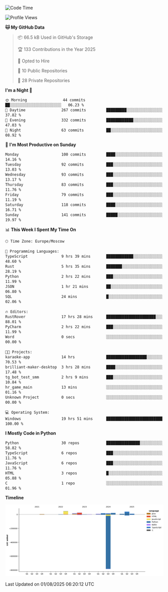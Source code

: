 <!--START_SECTION:waka-->
![Code Time](http://img.shields.io/badge/Code%20Time-773%20hrs%2053%20mins-blue)

![Profile Views](http://img.shields.io/badge/Profile%20Views-0-blue)

**🐱 My GitHub Data** 

> 📦 66.5 kB Used in GitHub's Storage 
 > 
> 🏆 133 Contributions in the Year 2025
 > 
> 💼 Opted to Hire
 > 
> 📜 10 Public Repositories 
 > 
> 🔑 28 Private Repositories 
 > 
**I'm a Night 🦉** 

```text
🌞 Morning                44 commits          ██░░░░░░░░░░░░░░░░░░░░░░░   06.23 % 
🌆 Daytime                267 commits         █████████░░░░░░░░░░░░░░░░   37.82 % 
🌃 Evening                332 commits         ████████████░░░░░░░░░░░░░   47.03 % 
🌙 Night                  63 commits          ██░░░░░░░░░░░░░░░░░░░░░░░   08.92 % 
```
📅 **I'm Most Productive on Sunday** 

```text
Monday                   100 commits         ████░░░░░░░░░░░░░░░░░░░░░   14.16 % 
Tuesday                  92 commits          ███░░░░░░░░░░░░░░░░░░░░░░   13.03 % 
Wednesday                93 commits          ███░░░░░░░░░░░░░░░░░░░░░░   13.17 % 
Thursday                 83 commits          ███░░░░░░░░░░░░░░░░░░░░░░   11.76 % 
Friday                   79 commits          ███░░░░░░░░░░░░░░░░░░░░░░   11.19 % 
Saturday                 118 commits         ████░░░░░░░░░░░░░░░░░░░░░   16.71 % 
Sunday                   141 commits         █████░░░░░░░░░░░░░░░░░░░░   19.97 % 
```


📊 **This Week I Spent My Time On** 

```text
🕑︎ Time Zone: Europe/Moscow

💬 Programming Languages: 
TypeScript               9 hrs 39 mins       ████████████░░░░░░░░░░░░░   48.60 % 
Rust                     5 hrs 35 mins       ███████░░░░░░░░░░░░░░░░░░   28.19 % 
Python                   2 hrs 22 mins       ███░░░░░░░░░░░░░░░░░░░░░░   11.99 % 
JSON                     1 hr 21 mins        ██░░░░░░░░░░░░░░░░░░░░░░░   06.80 % 
SQL                      24 mins             █░░░░░░░░░░░░░░░░░░░░░░░░   02.06 % 

🔥 Editors: 
RustRover                17 hrs 28 mins      ██████████████████████░░░   88.01 % 
PyCharm                  2 hrs 22 mins       ███░░░░░░░░░░░░░░░░░░░░░░   11.99 % 
Word                     0 secs              ░░░░░░░░░░░░░░░░░░░░░░░░░   00.00 % 

🐱‍💻 Projects: 
karaoke-app              14 hrs              ██████████████████░░░░░░░   70.53 % 
brilliant-maker-desktop  3 hrs 28 mins       ████░░░░░░░░░░░░░░░░░░░░░   17.48 % 
tg_bot_test_smm          2 hrs 9 mins        ███░░░░░░░░░░░░░░░░░░░░░░   10.84 % 
hr_game_main             13 mins             ░░░░░░░░░░░░░░░░░░░░░░░░░   01.16 % 
Unknown Project          0 secs              ░░░░░░░░░░░░░░░░░░░░░░░░░   00.00 % 

💻 Operating System: 
Windows                  19 hrs 51 mins      █████████████████████████   100.00 % 
```

**I Mostly Code in Python** 

```text
Python                   30 repos            ███████████████░░░░░░░░░░   58.82 % 
TypeScript               6 repos             ███░░░░░░░░░░░░░░░░░░░░░░   11.76 % 
JavaScript               6 repos             ███░░░░░░░░░░░░░░░░░░░░░░   11.76 % 
HTML                     3 repos             █░░░░░░░░░░░░░░░░░░░░░░░░   05.88 % 
C                        1 repo              ░░░░░░░░░░░░░░░░░░░░░░░░░   01.96 % 
```



**Timeline**

![Lines of Code chart](https://raw.githubusercontent.com/adlemx/adlemx/main/assets/bar_graph.png)


 Last Updated on 01/08/2025 06:20:12 UTC
<!--END_SECTION:waka-->
